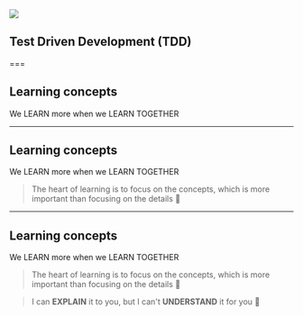 <img src="assets/saladpuk.png" class="r-stretch">

## Test Driven Development (TDD)

===

<!-- .slide: data-auto-animate data-auto-animate-id="intro" -->
## Learning concepts
We LEARN more when we LEARN TOGETHER

---

<!-- .slide: data-auto-animate data-auto-animate-id="intro" -->
## Learning concepts
We LEARN more when we LEARN TOGETHER

> The heart of learning is to focus on the concepts, which is more important than focusing on the details 🥰

---

<!-- .slide: data-auto-animate data-auto-animate-id="intro" -->
## Learning concepts
We LEARN more when we LEARN TOGETHER

> The heart of learning is to focus on the concepts, which is more important than focusing on the details 🥰

> I can **EXPLAIN** it to you, but I can't **UNDERSTAND** it for you 💪